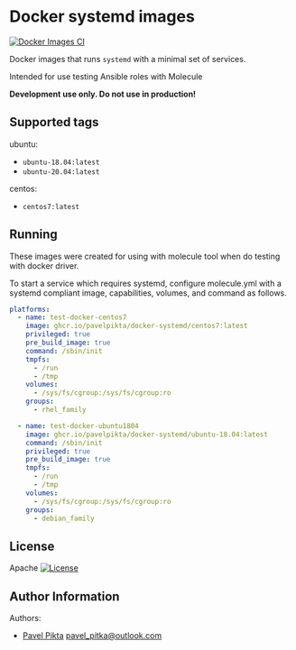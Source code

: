 # Docker systemd images

[![Docker Images CI](https://github.com/pavelpikta/docker-systemd/actions/workflows/main.yml/badge.svg?branch=main)](https://github.com/pavelpikta/docker-systemd/actions/workflows/main.yml)

Docker images that runs `systemd` with a minimal set of services.

Intended for use testing Ansible roles with Molecule

**Development use only. Do not use in production!**

## Supported tags

ubuntu:
* `ubuntu-18.04:latest`
* `ubuntu-20.04:latest`

centos:
* `centos7:latest`

## Running

These images were created for using with molecule tool when do testing with docker driver.

To start a service which requires systemd, configure molecule.yml with a systemd compliant image, capabilities, volumes, and command as follows.

```yaml
platforms:
  - name: test-docker-centos7
    image: ghcr.io/pavelpikta/docker-systemd/centos7:latest
    privileged: true
    pre_build_image: true
    command: /sbin/init
    tmpfs:
      - /run
      - /tmp
    volumes:
      - /sys/fs/cgroup:/sys/fs/cgroup:ro
    groups:
      - rhel_family

  - name: test-docker-ubuntu1804
    image: ghcr.io/pavelpikta/docker-systemd/ubuntu-18.04:latest
    command: /sbin/init
    privileged: true
    pre_build_image: true
    tmpfs:
      - /run
      - /tmp
    volumes:
      - /sys/fs/cgroup:/sys/fs/cgroup:ro
    groups:
      - debian_family
```

## License

Apache [![License](https://img.shields.io/badge/license-Apache-green.svg?style=flat)](https://raw.githubusercontent.com/pavelpikta/docker-systemd/main/LICENSE)

## Author Information

Authors:

- [Pavel Pikta](https://github.com/pavelpikta) <pavel_pitka@outlook.com>
